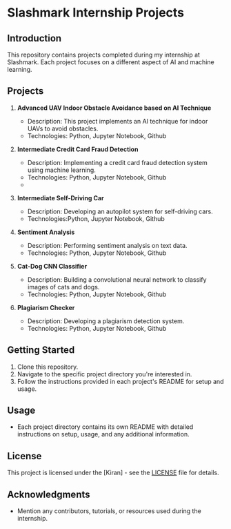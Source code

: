 # Slashmark Internship Projects

## Introduction
This repository contains projects completed during my internship at Slashmark. Each project focuses on a different aspect of AI and machine learning.

## Projects
1. **Advanced UAV Indoor Obstacle Avoidance based on AI Technique**
   - Description: This project implements an AI technique for indoor UAVs to avoid obstacles.
   - Technologies: Python, Jupyter Notebook, Github

2. **Intermediate Credit Card Fraud Detection**
   - Description: Implementing a credit card fraud detection system using machine learning.
   - Technologies: Python, Jupyter Notebook, Github
   - 
3. **Intermediate Self-Driving Car**
   - Description: Developing an autopilot system for self-driving cars.
   - Technologies:Python, Jupyter Notebook, Github
     
4. **Sentiment Analysis**
   - Description: Performing sentiment analysis on text data.
   - Technologies: Python, Jupyter Notebook, Github

5. **Cat-Dog CNN Classifier**
   - Description: Building a convolutional neural network to classify images of cats and dogs.
   - Technologies: Python, Jupyter Notebook, Github

6. **Plagiarism Checker**
   - Description: Developing a plagiarism detection system.
   - Technologies: Python, Jupyter Notebook, Github

## Getting Started
1. Clone this repository.
2. Navigate to the specific project directory you're interested in.
3. Follow the instructions provided in each project's README for setup and usage.

## Usage
- Each project directory contains its own README with detailed instructions on setup, usage, and any additional information.

## License
This project is licensed under the [Kiran] - see the [LICENSE](https://github.com/viswakiran16/Slashmark_AI) file for details.

## Acknowledgments
- Mention any contributors, tutorials, or resources used during the internship.

